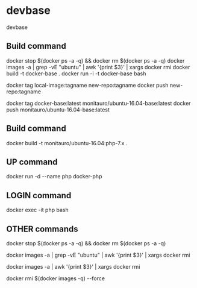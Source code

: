 # devbase
devbase


## Build command

docker stop $(docker ps -a -q) && docker rm $(docker ps -a -q)
docker images -a | grep -vE "ubuntu" | awk '{print $3}' | xargs docker rmi
docker build -t docker-base .
docker run -i -t docker-base bash

docker tag local-image:tagname new-repo:tagname
docker push new-repo:tagname


docker tag docker-base:latest monitauro/ubuntu-16.04-base:latest
docker push monitauro/ubuntu-16.04-base:latest

## Build command
docker build -t monitauro/ubuntu-16.04:php-7.x .

## UP command
docker run -d --name php docker-php 

## LOGIN command
docker exec -it php bash

## OTHER commands
docker stop $(docker ps -a -q) && docker rm $(docker ps -a -q)

docker images -a | grep -vE "ubuntu" | awk '{print $3}' | xargs docker rmi

docker images -a | awk '{print $3}' | xargs docker rmi

docker rmi $(docker images -q) --force
